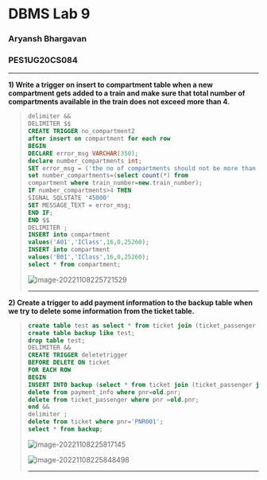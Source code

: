 # DBMS Lab 9

### Aryansh Bhargavan

### PES1UG20CS084

---

**1) Write a trigger on insert to compartment table when a new compartment gets added to a train and make sure that total number of compartments available in the train does not exceed more than 4.**

>```sql
>delimiter &&
>DELIMITER $$
>CREATE TRIGGER no_compartment2
>after insert on compartment for each row
>BEGIN
>DECLARE error_msg VARCHAR(350); 
>declare number_compartments int;
>SET error_msg = ('the no of compartments should not be more than 4'); 
>set number_compartments=(select count(*) from
>compartment where train_number=new.train_number);
>IF number_compartments>4 THEN
>SIGNAL SQLSTATE '45000'
>SET MESSAGE_TEXT = error_msg; 
>END IF; 
>END $$ 
>DELIMITER ;
>INSERT into compartment 
>values('A01','IClass',16,0,25260);
>INSERT into compartment 
>values('B01','IClass',16,0,25260);
>select * from compartment;
>```
>
>![image-20221108225721529](C:\Users\Aryansh\AppData\Roaming\Typora\typora-user-images\image-20221108225721529.png)
>
>---

**2) Create a trigger to add payment information to the backup table when we try to delete some information from the ticket table.**

>```sql
>create table test as select * from ticket join (ticket_passenger join payment_info using(pnr)) using(pnr);
>create table backup like test;
>drop table test;
>DELIMITER &&
>CREATE TRIGGER deletetrigger
>BEFORE DELETE ON ticket 
>FOR EACH ROW
>BEGIN
>INSERT INTO backup (select * from ticket join (ticket_passenger join payment_info using(pnr)) using(pnr) where pnr=old.pnr);
>delete from payment_info where pnr=old.pnr;
>delete from ticket_passenger where pnr =old.pnr;
>end &&
>delimiter ;
>delete from ticket where pnr='PNR001';
>select * from backup;
>```
>
>![image-20221108225817145](C:\Users\Aryansh\AppData\Roaming\Typora\typora-user-images\image-20221108225817145.png)
>
>![image-20221108225848498](C:\Users\Aryansh\AppData\Roaming\Typora\typora-user-images\image-20221108225848498.png)
>
>
>
>---

